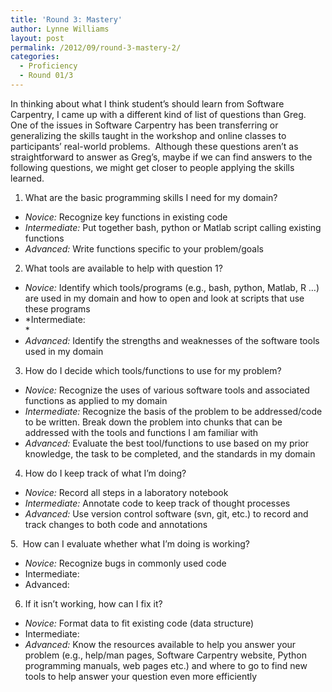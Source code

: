 ```yaml
---
title: 'Round 3: Mastery'
author: Lynne Williams
layout: post
permalink: /2012/09/round-3-mastery-2/
categories:
  - Proficiency
  - Round 01/3
---
```

In thinking about what I think student&#8217;s should learn from Software Carpentry, I came up with a different kind of list of questions than Greg.  One of the issues in Software Carpentry has been transferring or generalizing the skills taught in the workshop and online classes to participants&#8217; real-world problems.  Although these questions aren&#8217;t as straightforward to answer as Greg&#8217;s, maybe if we can find answers to the following questions, we might get closer to people applying the skills learned.

1. What are the basic programming skills I need for my domain?

*   *Novice:* Recognize key functions in existing code
*   *Intermediate:* Put together bash, python or Matlab script calling existing functions
*   *Advanced:* Write functions specific to your problem/goals

2. What tools are available to help with question 1?

*   *Novice:* Identify which tools/programs (e.g., bash, python, Matlab, R &#8230;) are used in my domain and how to open and look at scripts that use these programs
*   *Intermediate:  
    *
*   *Advanced:* Identify the strengths and weaknesses of the software tools used in my domain

3. How do I decide which tools/functions to use for my problem?

*   *Novice:* Recognize the uses of various software tools and associated functions as applied to my domain
*   *Intermediate:* Recognize the basis of the problem to be addressed/code to be written. Break down the problem into chunks that can be addressed with the tools and functions I am familiar with
*   *Advanced:* Evaluate the best tool/functions to use based on my prior knowledge, the task to be completed, and the standards in my domain

4. How do I keep track of what I&#8217;m doing?

*   *Novice:* Record all steps in a laboratory notebook
*   *Intermediate:* Annotate code to keep track of thought processes
*   *Advanced:* Use version control software (svn, git, etc.) to record and track changes to both code and annotations

5.  How can I evaluate whether what I&#8217;m doing is working?

*   *Novice:* Recognize bugs in commonly used code
*   Intermediate:
*   Advanced:

6. If it isn&#8217;t working, how can I fix it?

*   *Novice:* Format data to fit existing code (data structure)
*   Intermediate:
*   *Advanced:* Know the resources available to help you answer your problem (e.g., help/man pages, Software Carpentry website, Python programming manuals, web pages etc.) and where to go to find new tools to help answer your question even more efficiently